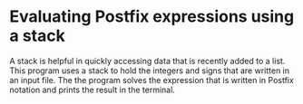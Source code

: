 # Evaluating Postfix expressions using a stack

A stack is helpful in quickly accessing data that is recently added to a list. This program uses a stack to hold the integers and signs that are written in an input file. The the program solves the expression that is written in Postfix notation and prints the result in the terminal.